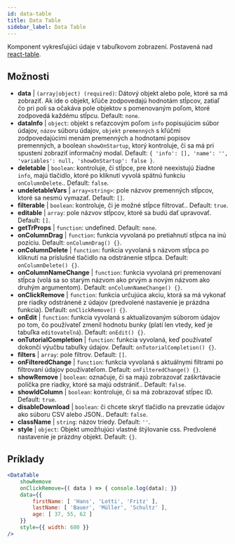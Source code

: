 ```yaml
---
id: data-table 
title: Data Table
sidebar_label: Data Table
---
```


Komponent vykresľujúci údaje v tabuľkovom zobrazení. Postavená nad [react-table](https://react-table.js.org/).

## Možnosti

* __data__ | `(array|object) (required)`: Dátový objekt alebo pole, ktoré sa má zobraziť. Ak ide o objekt, kľúče zodpovedajú hodnotám stĺpcov, zatiaľ čo pri poli sa očakáva pole objektov s pomenovaným poľom, ktoré zodpovedá každému stĺpcu. Default: `none`.
* __dataInfo__ | `object`: objekt s reťazcovým poľom `info` popisujúcim súbor údajov, `názov` súboru údajov, `objekt` `premenných` s kľúčmi zodpovedajúcimi menám premenných a hodnotami popisov premenných, a boolean `showOnStartup`, ktorý kontroluje, či sa má pri spustení zobraziť informačný modal. Default: `{
  'info': [],
  'name': '',
  'variables': null,
  'showOnStartup': false
}`.
* __deletable__ | `boolean`: kontroluje, či stĺpce, pre ktoré neexistujú žiadne `info`, majú tlačidlo, ktoré po kliknutí vyvolá spätnú funkciu `onColumnDelete`.. Default: `false`.
* __undeletableVars__ | `array<string>`: pole názvov premenných stĺpcov, ktoré sa nesmú vymazať. Default: `[]`.
* __filterable__ | `boolean`: kontroluje, či je možné stĺpce filtrovať.. Default: `true`.
* __editable__ | `array`: pole názvov stĺpcov, ktoré sa budú dať upravovať. Default: `[]`.
* __getTrProps__ | `function`: undefined. Default: `none`.
* __onColumnDrag__ | `function`: funkcia vyvolaná po pretiahnutí stĺpca na inú pozíciu. Default: `onColumnDrag() {}`.
* __onColumnDelete__ | `function`: funkcia vyvolaná s názvom stĺpca po kliknutí na príslušné tlačidlo na odstránenie stĺpca. Default: `onColumnDelete() {}`.
* __onColumnNameChange__ | `function`: funkcia vyvolaná pri premenovaní stĺpca (volá sa so starým názvom ako prvým a novým názvom ako druhým argumentom). Default: `onColumnNameChange() {}`.
* __onClickRemove__ | `function`: funkcia určujúca akciu, ktorá sa má vykonať pre riadky odstránené z údajov (predvolené nastavenie je prázdna funkcia). Default: `onClickRemove() {}`.
* __onEdit__ | `function`: funkcia vyvolaná s aktualizovaným súborom údajov po tom, čo používateľ zmenil hodnotu bunky (platí len vtedy, keď je tabuľka `editovateľná`). Default: `onEdit() {}`.
* __onTutorialCompletion__ | `function`: funkcia vyvolaná, keď používateľ dokončí výučbu tabuľky údajov. Default: `onTutorialCompletion() {}`.
* __filters__ | `array`: pole filtrov. Default: `[]`.
* __onFilteredChange__ | `function`: funkcia vyvolaná s aktuálnymi filtrami po filtrovaní údajov používateľom. Default: `onFilteredChange() {}`.
* __showRemove__ | `boolean`: označuje, či sa majú zobrazovať zaškrtávacie políčka pre riadky, ktoré sa majú odstrániť.. Default: `false`.
* __showIdColumn__ | `boolean`: kontroluje, či sa má zobrazovať stĺpec ID. Default: `true`.
* __disableDownload__ | `boolean`: či chcete skryť tlačidlo na prevzatie údajov ako súboru CSV alebo JSON.. Default: `false`.
* __className__ | `string`: názov triedy. Default: `''`.
* __style__ | `object`: Objekt umožňujúci vlastné štýlovanie css. Predvolené nastavenie je prázdny objekt. Default: `{}`.


## Príklady

```jsx live
<DataTable
    showRemove
    onClickRemove={( data ) => { console.log(data); }}
    data={{ 
        firstName: [ 'Hans', 'Lotti', 'Fritz' ], 
        lastName: [ 'Bauer', 'Müller', 'Schultz' ],
        age: [ 37, 55, 62 ]
    }}
    style={{ width: 600 }}
/>
```

